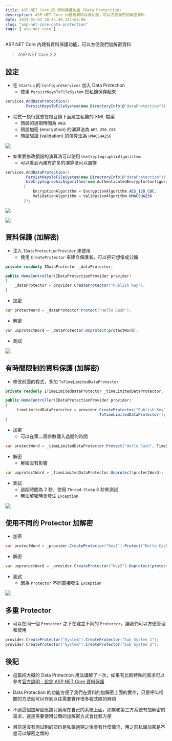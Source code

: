 ```yaml
---
title: ASP.NET Core 的 資料保護功能 (Data Protection)
description: ASP.NET Core 內建有資料保護功能，可以方便我們加解密資料
date: 2019-01-02 10:45:49.341+08:00
slug: "asp-net-core-data-protection"
tags: [ asp.net core ]
---
```


ASP.NET Core 內建有資料保護功能，可以方便我們加解密資料

> ASP.NET Core 2.2

## 設定

- 在 `Startup` 的 `ConfigureServices` 加入 Data Protection
	- 使用 `PersistKeysToFileSystem` 把私鑰保存起來

```csharp
services.AddDataProtection()
        .PersistKeysToFileSystem(new DirectoryInfo(@"dataProtection"));
```

- 程式一執行就會在根目錄下面建立私鑰的 XML 檔案
	- 預設的過期時間為 `90天`
	- 預設加密 (encryption) 的演算法為 `AES_256_CBC`
	- 預設驗證 (validation) 的演算法為 `HMACSHA256`

![](/images/404.webp)

- 如果要修改預設的演算法可以使用 `UseCryptographicAlgorithms`
	- 可以看到內建有許多的演算法可以選擇

```csharp
services.AddDataProtection()
        .PersistKeysToFileSystem(new DirectoryInfo(@"dataProtection"))
        .UseCryptographicAlgorithms(new AuthenticatedEncryptorConfiguration
        {
            EncryptionAlgorithm = EncryptionAlgorithm.AES_128_CBC,
            ValidationAlgorithm = ValidationAlgorithm.HMACSHA256
        });
```

![](/images/404.webp)

![](/images/404.webp)

## 資料保護 (加解密)

- 注入 `IDataProtectionProvider` 來使用
	- 使用 `CreateProtector` 來建立保護者，可以把它想像成公鑰

```csharp
private readonly IDataProtector _dataProtector;

public HomeController(IDataProtectionProvider provider)
{
    _dataProtector = provider.CreateProtector("Publish Key");
}
```

- 加密

```csharp
var protectWord = _dataProtector.Protect("Hello Cash");
```

- 解密

```csharp
var unprotectWord = _dataProtector.Unprotect(protectWord);
```

- 測試

![](/images/404.webp)

## 有時間限制的資料保護 (加解密)

- 修改前面的程式，多加 `ToTimeLimitedDataProtector`

```csharp
private readonly ITimeLimitedDataProtector _timeLimitedDataProtector;

public HomeController(IDataProtectionProvider provider)
{
    _timeLimitedDataProtector = provider.CreateProtector("Publish Key")
										.ToTimeLimitedDataProtector();
}
```

- 加密
	- 可以在第二個參數傳入過期的時間

```csharp
var protectWord = _timeLimitedDataProtector.Protect("Hello Cash", TimeSpan.FromSeconds(3));
```

- 解密
	- 解密沒有影響

```csharp
var unprotectWord = _timeLimitedDataProtector.Unprotect(protectWord);
```

- 測試
	- 過期時間為 2 秒，使用 `Thread.Sleep` 3 秒來測試
	- 無法解密時會發生 `Exception`

![](/images/404.webp)

## 使用不同的 Protector 加解密

- 加密

```csharp
var protectWord = _provider.CreateProtector("Key1").Protect("Hello Cash");
```

- 解密

```csharp
var unprotectWord = _provider.CreateProtector("key2").Unprotect(protectWord);
```

- 測試
	- 因為 `Protector` 不同直接發生 `Exception`

![](/images/404.webp)

## 多重 Protector

- 可以在同一個 `Protector` 之下在建立不同的 `Protector`，讓我們可以方便管理和使用

```csharp
provider.CreateProtector("System").CreateProtector("Sub System 1");
provider.CreateProtector("System").CreateProtector("Sub System 2");
```

## 後記

- 這篇把大概的 Data Protection 用法講解了一次，如果有比較特殊的需求可以參考[官方說明 - 設定 ASP.NET Core 資料保護](https://docs.microsoft.com/zh-tw/aspnet/core/security/data-protection/configuration/overview?view=aspnetcore-2.2)

- Data Protection 的功能方便了我們在資料的加解密上面的實作，只要呼叫相關的方法就可以作到以往需要實作很多程式碼的麻煩

- 不過這個加解密應該只適用在自己的系統上面，如果和第三方系統有加解密的需求，還是需要使用公開的加解密方式會比較方便

- 目前還沒有測試到的部份是私鑰過期之後會有什麼情況，用之前私鑰加密是不是可以解密之類的